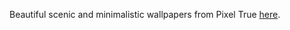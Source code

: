 Beautiful scenic and minimalistic wallpapers from Pixel True [here](https://www.pixeltrue.com/scenic-illustrations).